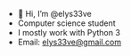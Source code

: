 - 👋 Hi, I’m @elys33ve
- Computer science student
- I mostly work with Python 3
- Email: elys33ve@gmail.com
